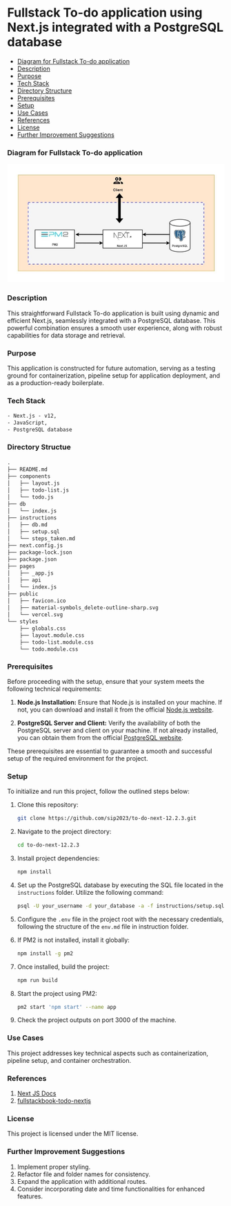 # Fullstack To-do application using Next.js integrated with a PostgreSQL database

- [Diagram for Fullstack To-do application](#diagram-for-fullstack-to-do-application)
- [Description](#description)
- [Purpose](#purpose)
- [Tech Stack](#tech-stack)
- [Directory Structure](#directory-structue)
- [Prerequisites](#prerequisites)
- [Setup](#setup)
- [Use Cases](#use-cases)
- [References](#references)
- [License](#license)
- [Further Improvement Suggestions](#further-improvement-suggestions)

### Diagram for Fullstack To-do application  

![Diagram for Fullstack To-do application](assets/images/todo_simple_nextjs-12.jpg)


### Description  
This straightforward Fullstack To-do application is built using dynamic and efficient Next.js, seamlessly integrated with a PostgreSQL database. This powerful combination ensures a smooth user experience, along with robust capabilities for data storage and retrieval.

### Purpose  
This application is constructed for future automation, serving as a testing ground for containerization, pipeline setup for application deployment, and as a production-ready boilerplate.

### Tech Stack  
	- Next.js - v12,   
	- JavaScript,   
	- PostgreSQL database

### Directory Structue   
```shell
.
├── README.md
├── components
│   ├── layout.js
│   ├── todo-list.js
│   └── todo.js
├── db
│   └── index.js
├── instructions
│   ├── db.md
│   ├── setup.sql
│   └── steps_taken.md
├── next.config.js
├── package-lock.json
├── package.json
├── pages
│   ├── _app.js
│   ├── api
│   └── index.js
├── public
│   ├── favicon.ico
│   ├── material-symbols_delete-outline-sharp.svg
│   └── vercel.svg
└── styles
    ├── globals.css
    ├── layout.module.css
    ├── todo-list.module.css
    └── todo.module.css

```

### Prerequisites

Before proceeding with the setup, ensure that your system meets the following technical requirements:

1. **Node.js Installation:**
   Ensure that Node.js is installed on your machine. If not, you can download and install it from the official [Node.js website](https://nodejs.org/).

2. **PostgreSQL Server and Client:**
   Verify the availability of both the PostgreSQL server and client on your machine. If not already installed, you can obtain them from the official [PostgreSQL website](https://www.postgresql.org/).

These prerequisites are essential to guarantee a smooth and successful setup of the required environment for the project.

### Setup 

To initialize and run this project, follow the outlined steps below:

1. Clone this repository:

    ```bash
    git clone https://github.com/sip2023/to-do-next-12.2.3.git
    ```

2. Navigate to the project directory:

    ```bash
    cd to-do-next-12.2.3
    ```

3. Install project dependencies:

    ```bash
    npm install
    ```

4. Set up the PostgreSQL database by executing the SQL file located in the `instructions` folder. Utilize the following command:

    ```bash
    psql -U your_username -d your_database -a -f instructions/setup.sql
    ```

5. Configure the `.env` file in the project root with the necessary credentials, following the structure of the `env.md` file in instruction folder.

6. If PM2 is not installed, install it globally:

    ```bash
    npm install -g pm2
    ```

7. Once installed, build the project:

    ```bash
    npm run build
    ```

8. Start the project using PM2:

    ```bash
    pm2 start 'npm start' --name app
    ```

9. Check the project outputs on port 3000 of the machine.

### Use Cases

This project addresses key technical aspects such as containerization, pipeline setup, and container orchestration.

### References

1. [Next JS Docs](https://nextjs.org/docs)
2. [fullstackbook-todo-nextjs](https://github.com/fullstackbook/fullstackbook-todo-nextjs)

### License

This project is licensed under the MIT license.

### Further Improvement Suggestions

1. Implement proper styling.
2. Refactor file and folder names for consistency.
3. Expand the application with additional routes.
4. Consider incorporating date and time functionalities for enhanced features.
